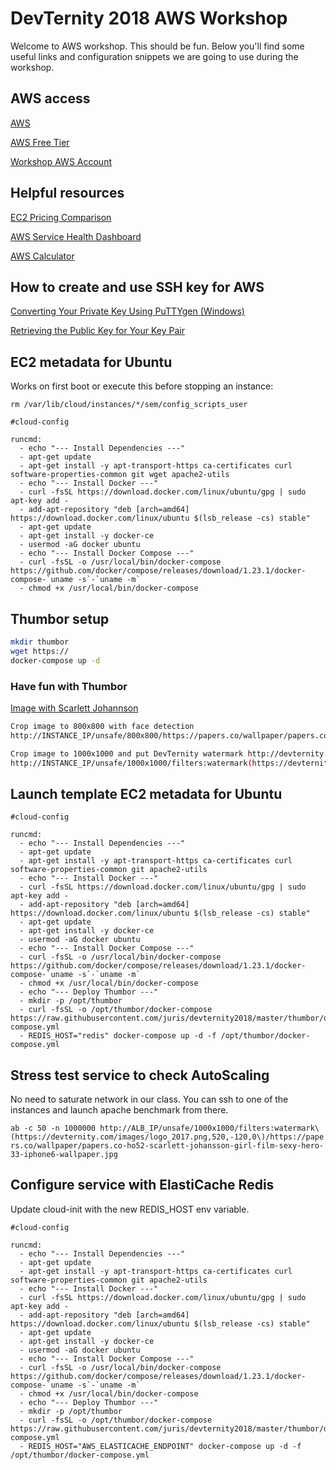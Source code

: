 # DevTernity 2018 AWS Workshop

Welcome to AWS workshop. This should be fun. Below you'll find some useful links and configuration snippets we are going to use during the workshop.

## AWS access

[AWS](https://aws.amazon.com)

[AWS Free Tier](https://aws.amazon.com/free/)

[Workshop AWS Account](https://devternity2018.signin.aws.amazon.com/console)

## Helpful resources

[EC2 Pricing Comparison](http://ec2pricing.net/)

[AWS Service Health Dashboard](https://status.aws.amazon.com/)

[AWS Calculator](https://calculator.s3.amazonaws.com/index.html)

## How to create and use SSH key for AWS

[Converting Your Private Key Using PuTTYgen (Windows)](https://docs.aws.amazon.com/AWSEC2/latest/UserGuide/putty.html#putty-private-key)

[Retrieving the Public Key for Your Key Pair](https://docs.aws.amazon.com/AWSEC2/latest/UserGuide/ec2-key-pairs.html#retrieving-the-public-key)

## EC2 metadata for Ubuntu

Works on first boot or execute this before stopping an instance:

 `rm /var/lib/cloud/instances/*/sem/config_scripts_user`

```cloud-init
#cloud-config

runcmd:
  - echo "--- Install Dependencies ---"
  - apt-get update
  - apt-get install -y apt-transport-https ca-certificates curl software-properties-common git wget apache2-utils
  - echo "--- Install Docker ---"
  - curl -fsSL https://download.docker.com/linux/ubuntu/gpg | sudo apt-key add -
  - add-apt-repository "deb [arch=amd64] https://download.docker.com/linux/ubuntu $(lsb_release -cs) stable"
  - apt-get update
  - apt-get install -y docker-ce
  - usermod -aG docker ubuntu
  - echo "--- Install Docker Compose ---"
  - curl -fsSL -o /usr/local/bin/docker-compose https://github.com/docker/compose/releases/download/1.23.1/docker-compose-`uname -s`-`uname -m`
  - chmod +x /usr/local/bin/docker-compose
```

## Thumbor setup

```bash
mkdir thumbor
wget https://
docker-compose up -d
```

### Have fun with Thumbor

[Image with Scarlett Johannson](https://papers.co/wallpaper/papers.co-ho52-scarlett-johansson-girl-film-sexy-hero-33-iphone6-wallpaper.jpg)

```bash
Crop image to 800x800 with face detection
http://INSTANCE_IP/unsafe/800x800/https://papers.co/wallpaper/papers.co-ho52-scarlett-johansson-girl-film-sexy-hero-33-iphone6-wallpaper.jpg

Crop image to 1000x1000 and put DevTernity watermark http://devternity.com/images/logo_2017.png
http://INSTANCE_IP/unsafe/1000x1000/filters:watermark(https://devternity.com/images/logo_2017.png,520,-120,0)/https://papers.co/wallpaper/papers.co-ho52-scarlett-johansson-girl-film-sexy-hero-33-iphone6-wallpaper.jpg
```

## Launch template EC2 metadata for Ubuntu

```cloud-init
#cloud-config

runcmd:
  - echo "--- Install Dependencies ---"
  - apt-get update
  - apt-get install -y apt-transport-https ca-certificates curl software-properties-common git apache2-utils
  - echo "--- Install Docker ---"
  - curl -fsSL https://download.docker.com/linux/ubuntu/gpg | sudo apt-key add -
  - add-apt-repository "deb [arch=amd64] https://download.docker.com/linux/ubuntu $(lsb_release -cs) stable"
  - apt-get update
  - apt-get install -y docker-ce
  - usermod -aG docker ubuntu
  - echo "--- Install Docker Compose ---"
  - curl -fsSL -o /usr/local/bin/docker-compose https://github.com/docker/compose/releases/download/1.23.1/docker-compose-`uname -s`-`uname -m`
  - chmod +x /usr/local/bin/docker-compose
  - echo "--- Deploy Thumbor ---"
  - mkdir -p /opt/thumbor
  - curl -fsSL -o /opt/thumbor/docker-compose https://raw.githubusercontent.com/juris/devternity2018/master/thumbor/docker-compose.yml
  - REDIS_HOST="redis" docker-compose up -d -f /opt/thumbor/docker-compose.yml
```

## Stress test service to check AutoScaling

No need to saturate network in our class. You can ssh to one of the instances and launch apache benchmark from there.

`ab -c 50 -n 1000000 http://ALB_IP/unsafe/1000x1000/filters:watermark\(https://devternity.com/images/logo_2017.png,520,-120,0\)/https://papers.co/wallpaper/papers.co-ho52-scarlett-johansson-girl-film-sexy-hero-33-iphone6-wallpaper.jpg`

## Configure service with ElastiCache Redis

Update cloud-init with the new REDIS_HOST env variable.

```cloud-init
#cloud-config

runcmd:
  - echo "--- Install Dependencies ---"
  - apt-get update
  - apt-get install -y apt-transport-https ca-certificates curl software-properties-common git apache2-utils
  - echo "--- Install Docker ---"
  - curl -fsSL https://download.docker.com/linux/ubuntu/gpg | sudo apt-key add -
  - add-apt-repository "deb [arch=amd64] https://download.docker.com/linux/ubuntu $(lsb_release -cs) stable"
  - apt-get update
  - apt-get install -y docker-ce
  - usermod -aG docker ubuntu
  - echo "--- Install Docker Compose ---"
  - curl -fsSL -o /usr/local/bin/docker-compose https://github.com/docker/compose/releases/download/1.23.1/docker-compose-`uname -s`-`uname -m`
  - chmod +x /usr/local/bin/docker-compose
  - echo "--- Deploy Thumbor ---"
  - mkdir -p /opt/thumbor
  - curl -fsSL -o /opt/thumbor/docker-compose https://raw.githubusercontent.com/juris/devternity2018/master/thumbor/docker-compose.yml
  - REDIS_HOST="AWS_ELASTICACHE_ENDPOINT" docker-compose up -d -f /opt/thumbor/docker-compose.yml
```
